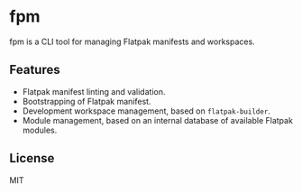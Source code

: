 # fpm
fpm is a CLI tool for managing Flatpak manifests and workspaces.

## Features
* Flatpak manifest linting and validation.
* Bootstrapping of Flatpak manifest.
* Development workspace management, based on `flatpak-builder`.
* Module management, based on an internal database of available Flatpak modules.

## License
MIT
